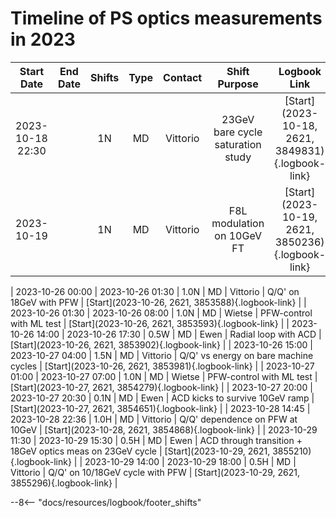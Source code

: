# Timeline of PS optics measurements in 2023

|    Start Date    | End Date | Shifts | Type | Contact  |           Shift Purpose                                   |                   Logbook Link                    |
|:----------------:|:--------:|:------:|:----:|:--------:|:---------------------------------------------------------:|:-------------------------------------------------:|
| 2023-10-18 22:30 |          |   1N   |  MD  | Vittorio | 23GeV bare cycle saturation study                         | [Start](2023-10-18, 2621, 3849831){.logbook-link} |
|    2023-10-19    |          |   1N   |  MD  | Vittorio |    F8L modulation on 10GeV FT                             | [Start](2023-10-19, 2621, 3850236){.logbook-link} |

| 2023-10-26 00:00 | 2023-10-26 01:30 |   1.0N  |  MD  | Vittorio | Q/Q' on 18GeV with PFW                                    | [Start](2023-10-26, 2621, 3853588){.logbook-link} |
| 2023-10-26 01:30 | 2023-10-26 08:00 |   1.0N  |  MD  | Wietse   | PFW-control with ML test                                  | [Start](2023-10-26, 2621, 3853593){.logbook-link} |
| 2023-10-26 14:00 | 2023-10-26 17:30 |   0.5W  |  MD  | Ewen     | Radial loop with ACD                                      | [Start](2023-10-26, 2621, 3853902){.logbook-link} |
| 2023-10-26 15:00 | 2023-10-27 04:00 |   1.5N  |  MD  | Vittorio | Q/Q' vs energy on bare machine cycles                     | [Start](2023-10-26, 2621, 3853981){.logbook-link} |
| 2023-10-27 01:00 | 2023-10-27 07:00 |   1.0N  |  MD  | Wietse   | PFW-control with ML test                                  | [Start](2023-10-27, 2621, 3854279){.logbook-link} |
| 2023-10-27 20:00 | 2023-10-27 20:30 |   0.1N  |  MD  | Ewen     | ACD kicks to survive 10GeV ramp                           | [Start](2023-10-27, 2621, 3854651){.logbook-link} |
| 2023-10-28 14:45 | 2023-10-28 22:36 |   1.0H  |  MD  | Vittorio | Q/Q' dependence on PFW at 10GeV                           | [Start](2023-10-28, 2621, 3854868){.logbook-link} |
| 2023-10-29 11:30 | 2023-10-29 15:30 |   0.5H  |  MD  | Ewen     | ACD through transition + 18GeV optics meas on 23GeV cycle | [Start](2023-10-29, 2621, 3855210){.logbook-link} |
| 2023-10-29 14:00 | 2023-10-29 18:00 |   0.5H  |  MD  | Vittorio | Q/Q' on 10/18GeV cycle with PFW                           | [Start](2023-10-29, 2621, 3855296){.logbook-link} |

<!--                                                                       Logbook Links: [LINK_NAME](date, logbook_id, event_id){.logbook-link} -->



--8<-- "docs/resources/logbook/footer_shifts"
